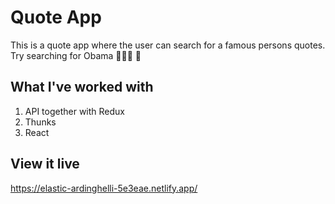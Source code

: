 # Quote App
This is a quote app where the user can search for a famous persons quotes. Try searching for Obama  👩🏻‍🎨 💭 

## What I've worked with
1. API together with Redux
2. Thunks
3. React 

## View it live 
https://elastic-ardinghelli-5e3eae.netlify.app/ 


